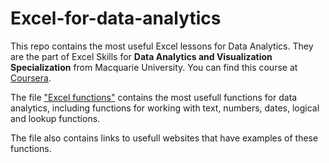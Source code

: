 # Excel-for-data-analytics
This repo contains the most useful Excel lessons for Data Analytics. They are the part of Excel Skills for **Data Analytics and Visualization Specialization** from Macquarie University. You can find this course at [Coursera](https://www.coursera.org/specializations/excel-data-analytics-visualization).

The file ["Excel functions"](https://github.com/ljmal/Excel-for-data-analytics/blob/main/Excel%20functions.pdf) contains the most usefull functions for data analytics, including functions for working with text, numbers, dates, logical and lookup functions.

The file also contains links to usefull websites that have examples of these functions.
